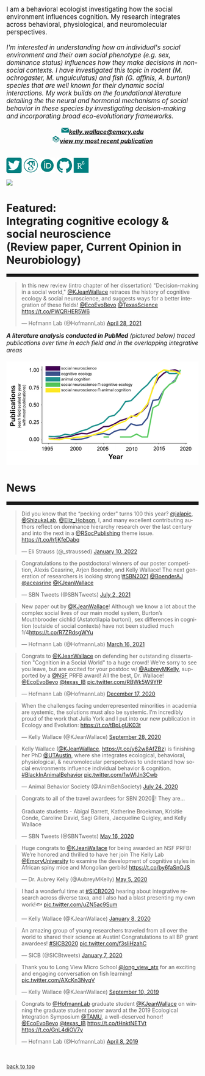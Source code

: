 <body>
		
<div class="container">
<div class="blurb">
<p style="text-align:left;font-size:120%">I am a behavioral ecologist investigating how the social environment influences cognition. My research integrates across behavioral, physiological, and neuromolecular perspectives. <br><br>
<i>I'm interested in understanding how an individual's social environment and their own social phenotype (e.g. sex, dominance status) influences how they make decisions in non-social contexts. I have investigated this topic in rodent (M. ochrogaster, M. unguiculatus) and fish (G. affinis, A. burtoni) species that are well known for their dynamic social interactions. My work builds on the foundational literature detailing the the neural and hormonal mechanisms of social behavior in these species by investigating decision-making and incorporating broad eco-evolutionary frameworks.<br></i></p>
	
<p style="text-align:center;font-size:110%">
<img src="/images/social_media_icons/gmail.png" width="20" height="20"><a href="mailto:kelly.wallace@emory.edu"><i><b>kelly.wallace@emory.edu</b></i></a><br>
	<img src="/images/social_media_icons/book.png" width="20" height="20"><a href="https://royalsocietypublishing.org/doi/10.1098/rstb.2020.0448"><i><b>view my most recent publication</b></i></a><br><br>
	
	
<a href="https://twitter.com/KJeanWallace"> <img src="/images/social_media_icons/twitter.png" width="40" height="40"></a>
<a href="https://scholar.google.com/citations?user=y8kYZGAAAAAJ&hl=en&oi=ao"> <img src="/images/social_media_icons/googlescholar.png" width="40" height="40"></a>
<a href="https://orcid.org/0000-0002-2361-1213"> <img src="/images/social_media_icons/orcid.png" width="40" height="40"></a>
<a href="https://github.com/kellyjwallace/"> <img src="/images/social_media_icons/github.png" width="40" height="40"></a>
<a href="https://www.researchgate.net/profile/Kelly_Wallace2"> <img src="/images/social_media_icons/researchgate.png" width="40" height="40"></a>

<p><img src="/images/choose texas gif 2019.gif"></p>

<h1><b>Featured: <br></b>Integrating cognitive ecology & social neuroscience<br>(Review paper, Current Opinion in Neurobiology)</h1>
<hr style="height:8px;color:#84949B">
	
<blockquote class="twitter-tweet"><p lang="en" dir="ltr">In this new review (intro chapter of her dissertation) &quot;Decision-making in a social world,&quot; <a href="https://twitter.com/KJeanWallace?ref_src=twsrc%5Etfw">@KJeanWallace</a> retraces the history of cognitive ecology &amp; social neuroscience, and suggests ways for a better integration of these fields! <a href="https://twitter.com/EcoEvoBevo?ref_src=twsrc%5Etfw">@EcoEvoBevo</a> <a href="https://twitter.com/TexasScience?ref_src=twsrc%5Etfw">@TexasScience</a> <a href="https://t.co/PWQRHER5W6">https://t.co/PWQRHER5W6</a></p>&mdash; Hofmann Lab (@HofmannLab) <a href="https://twitter.com/HofmannLab/status/1387402543895130124?ref_src=twsrc%5Etfw">April 28, 2021</a></blockquote> <script async src="https://platform.twitter.com/widgets.js" charset="utf-8"></script>

<p style="text-align:left;font-size:110%"><i><b>A literature analysis conducted in PubMed</b> (pictured below) traced publications over time in each field and in the overlapping integrative areas </i><br><br>
	<img src="/images/litanalysis.png">
	
	
<h1>News</h1>
<hr style="height:9px;color:#84949B">
	
<blockquote class="twitter-tweet"><p lang="en" dir="ltr">Did you know that the “pecking order&quot; turns 100 this year? <a href="https://twitter.com/jalapic?ref_src=twsrc%5Etfw">@jalapic</a>, <a href="https://twitter.com/ShizukaLab?ref_src=twsrc%5Etfw">@ShizukaLab</a>, <a href="https://twitter.com/Eliz_Hobson?ref_src=twsrc%5Etfw">@Eliz_Hobson</a>, I, and many excellent contributing authors reflect on dominance hierarchy research over the last century and into the next in a <a href="https://twitter.com/RSocPublishing?ref_src=twsrc%5Etfw">@RSocPublishing</a> theme issue. <a href="https://t.co/hfjKfeDabq">https://t.co/hfjKfeDabq</a></p>&mdash; Eli Strauss (@_straussed) <a href="https://twitter.com/_straussed/status/1480525571251740673?ref_src=twsrc%5Etfw">January 10, 2022</a></blockquote> <script async src="https://platform.twitter.com/widgets.js" charset="utf-8"></script>	
	
<blockquote class="twitter-tweet"><p lang="en" dir="ltr">Congratulations to the postdoctoral winners of our poster competition, Alexis Ceasrine, Arjen Boender, and Kelly Wallace! The next generation of researchers is looking strong!<a href="https://twitter.com/hashtag/SBN2021?src=hash&amp;ref_src=twsrc%5Etfw">#SBN2021</a> <a href="https://twitter.com/BoenderAJ?ref_src=twsrc%5Etfw">@BoenderAJ</a> <a href="https://twitter.com/aceasrine?ref_src=twsrc%5Etfw">@aceasrine</a> <a href="https://twitter.com/KJeanWallace?ref_src=twsrc%5Etfw">@KJeanWallace</a></p>&mdash; SBN Tweets (@SBNTweets) <a href="https://twitter.com/SBNTweets/status/1411037118378516480?ref_src=twsrc%5Etfw">July 2, 2021</a></blockquote> <script async src="https://platform.twitter.com/widgets.js" charset="utf-8"></script>

<blockquote class="twitter-tweet"><p lang="en" dir="ltr">New paper out by <a href="https://twitter.com/KJeanWallace?ref_src=twsrc%5Etfw">@KJeanWallace</a>! Although we know a lot about the complex social lives of our main model system, Burton’s Mouthbrooder cichlid (Astatotilapia burtoni), sex differences in cognition (outside of social contexts) have not been studied much 1/4<a href="https://t.co/R7ZRdsgWYu">https://t.co/R7ZRdsgWYu</a></p>&mdash; Hofmann Lab (@HofmannLab) <a href="https://twitter.com/HofmannLab/status/1371850380116647949?ref_src=twsrc%5Etfw">March 16, 2021</a></blockquote> <script async src="https://platform.twitter.com/widgets.js" charset="utf-8"></script>

<blockquote class="twitter-tweet"><p lang="en" dir="ltr">Congrats to <a href="https://twitter.com/KJeanWallace?ref_src=twsrc%5Etfw">@KJeanWallace</a> on defending her outstanding dissertation &quot;Cognition in a Social World&quot; to a huge crowd! We&#39;re sorry to see you leave, but are excited for your postdoc w/ <a href="https://twitter.com/AubreyMKelly?ref_src=twsrc%5Etfw">@AubreyMKelly</a>, supported by a <a href="https://twitter.com/NSF?ref_src=twsrc%5Etfw">@NSF</a> PRFB award! All the best, Dr. Wallace! <a href="https://twitter.com/EcoEvoBevo?ref_src=twsrc%5Etfw">@EcoEvoBevo</a> <a href="https://twitter.com/texas_IB?ref_src=twsrc%5Etfw">@texas_IB</a> <a href="https://t.co/RBWk5W9YfP">pic.twitter.com/RBWk5W9YfP</a></p>&mdash; Hofmann Lab (@HofmannLab) <a href="https://twitter.com/HofmannLab/status/1339601163143012352?ref_src=twsrc%5Etfw">December 17, 2020</a></blockquote> <script async src="https://platform.twitter.com/widgets.js" charset="utf-8"></script>


<blockquote class="twitter-tweet"><p lang="en" dir="ltr">When the challenges facing underrepresented minorities in academia are systemic, the solutions must also be systemic. I’m incredibly proud of the work that Julia York and I put into our new publication in Ecology and Evolution: <a href="https://t.co/tBpLgUK03t">https://t.co/tBpLgUK03t</a></p>&mdash; Kelly Wallace (@KJeanWallace) <a href="https://twitter.com/KJeanWallace/status/1310641522614861826?ref_src=twsrc%5Etfw">September 28, 2020</a></blockquote> <script async src="https://platform.twitter.com/widgets.js" charset="utf-8"></script>

<blockquote class="twitter-tweet"><p lang="en" dir="ltr">Kelly Wallace (<a href="https://twitter.com/KJeanWallace?ref_src=twsrc%5Etfw">@KJeanWallace</a>, <a href="https://t.co/y62w8AfZBz">https://t.co/y62w8AfZBz</a>) is finishing her PhD <a href="https://twitter.com/UTAustin?ref_src=twsrc%5Etfw">@UTAustin</a>, where she integrates ecological, behavioral, physiological, &amp; neuromolecular perspectives to understand how social environments influence individual behavior &amp; cognition. <a href="https://twitter.com/hashtag/BlackInAnimalBehavior?src=hash&amp;ref_src=twsrc%5Etfw">#BlackInAnimalBehavior</a> <a href="https://t.co/1wWlJn3Cwb">pic.twitter.com/1wWlJn3Cwb</a></p>&mdash; Animal Behavior Society (@AnimBehSociety) <a href="https://twitter.com/AnimBehSociety/status/1286677521728069632?ref_src=twsrc%5Etfw">July 24, 2020</a></blockquote> <script async src="https://platform.twitter.com/widgets.js" charset="utf-8"></script>


<blockquote class="twitter-tweet"><p lang="en" dir="ltr">Congrats to all of the travel awardees for SBN 2020🥂! They are...<br><br>Graduate students - Abigal Barrett, Katherine Broekman, Krisitie Conde, Caroline David, Sagi Gillera, Jacqueline Quigley, and Kelly Wallace</p>&mdash; SBN Tweets (@SBNTweets) <a href="https://twitter.com/SBNTweets/status/1261790172628353032?ref_src=twsrc%5Etfw">May 16, 2020</a></blockquote> <script async src="https://platform.twitter.com/widgets.js" charset="utf-8"></script>

<blockquote class="twitter-tweet"><p lang="en" dir="ltr">Huge congrats to <a href="https://twitter.com/KJeanWallace?ref_src=twsrc%5Etfw">@KJeanWallace</a> for being awarded an NSF PRFB! We’re honored and thrilled to have her join The Kelly Lab <a href="https://twitter.com/EmoryUniversity?ref_src=twsrc%5Etfw">@EmoryUniversity</a> to examine the development of cognitive styles in African spiny mice and Mongolian gerbils! <a href="https://t.co/by6faSnOJS">https://t.co/by6faSnOJS</a></p>&mdash; Dr. Aubrey Kelly (@AubreyMKelly) <a href="https://twitter.com/AubreyMKelly/status/1257476641535807490?ref_src=twsrc%5Etfw">May 5, 2020</a></blockquote> <script async src="https://platform.twitter.com/widgets.js" charset="utf-8"></script>

<blockquote class="twitter-tweet"><p lang="en" dir="ltr">I had a wonderful time at <a href="https://twitter.com/hashtag/SICB2020?src=hash&amp;ref_src=twsrc%5Etfw">#SICB2020</a> hearing about integrative research across diverse taxa, and I also had a blast presenting my own work!🐟 <a href="https://t.co/uZN5ac9Sum">pic.twitter.com/uZN5ac9Sum</a></p>&mdash; Kelly Wallace (@KJeanWallace) <a href="https://twitter.com/KJeanWallace/status/1214710994112528384?ref_src=twsrc%5Etfw">January 8, 2020</a></blockquote> <script async src="https://platform.twitter.com/widgets.js" charset="utf-8"></script>

<blockquote class="twitter-tweet"><p lang="en" dir="ltr">An amazing group of young researchers traveled from all over the world to shared their science at Austin! Congratulations to all BP grant awardees! <a href="https://twitter.com/hashtag/SICB2020?src=hash&amp;ref_src=twsrc%5Etfw">#SICB2020</a> <a href="https://t.co/f3sliHzahC">pic.twitter.com/f3sliHzahC</a></p>&mdash; SICB (@SICBtweets) <a href="https://twitter.com/SICBtweets/status/1214368841435951104?ref_src=twsrc%5Etfw">January 7, 2020</a></blockquote> <script async src="https://platform.twitter.com/widgets.js" charset="utf-8"></script>


<blockquote class="twitter-tweet"><p lang="en" dir="ltr">Thank you to Long View Micro School <a href="https://twitter.com/long_view_atx?ref_src=twsrc%5Etfw">@long_view_atx</a> for an exciting and engaging conversation on fish learning! <a href="https://t.co/AXcKn3NyqV">pic.twitter.com/AXcKn3NyqV</a></p>&mdash; Kelly Wallace (@KJeanWallace) <a href="https://twitter.com/KJeanWallace/status/1171442085154574336?ref_src=twsrc%5Etfw">September 10, 2019</a></blockquote> <script async src="https://platform.twitter.com/widgets.js" charset="utf-8"></script>


<blockquote class="twitter-tweet"><p lang="en" dir="ltr">Congrats to <a href="https://twitter.com/HofmannLab?ref_src=twsrc%5Etfw">@HofmannLab</a> graduate student <a href="https://twitter.com/KJeanWallace?ref_src=twsrc%5Etfw">@KJeanWallace</a> on winning the graduate student poster award at the 2019 Ecological Integration Symposium <a href="https://twitter.com/TAMU?ref_src=twsrc%5Etfw">@TAMU</a>, a well-deserved honor! <a href="https://twitter.com/EcoEvoBevo?ref_src=twsrc%5Etfw">@EcoEvoBevo</a> <a href="https://twitter.com/texas_IB?ref_src=twsrc%5Etfw">@texas_IB</a> <a href="https://t.co/tHnktNETVt">https://t.co/tHnktNETVt</a> <a href="https://t.co/GnL4diOV7y">https://t.co/GnL4diOV7y</a></p>&mdash; Hofmann Lab (@HofmannLab) <a href="https://twitter.com/HofmannLab/status/1115294495426449409?ref_src=twsrc%5Etfw">April 8, 2019</a></blockquote> <script async src="https://platform.twitter.com/widgets.js" charset="utf-8"></script>

<br><br><a href="../">back to top</a>

